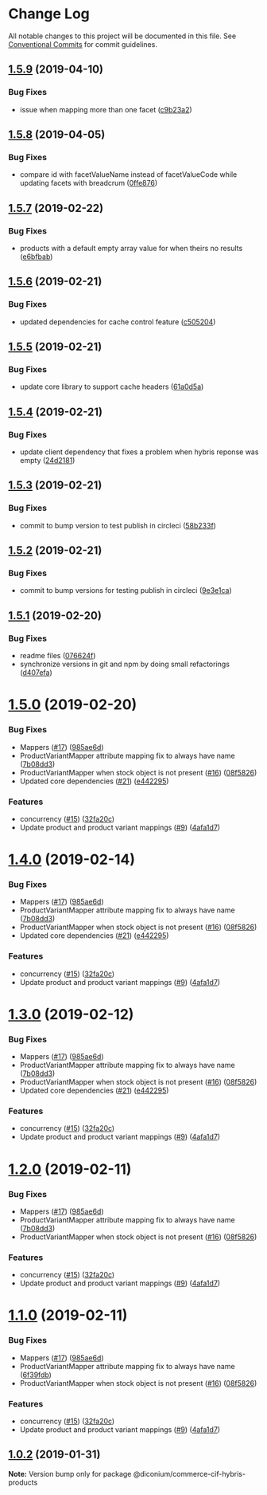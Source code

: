 # Change Log

All notable changes to this project will be documented in this file.
See [Conventional Commits](https://conventionalcommits.org) for commit guidelines.

## [1.5.9](https://github.com/diconium/commerce-cif-hybris/compare/@diconium/commerce-cif-hybris-products@1.5.8...@diconium/commerce-cif-hybris-products@1.5.9) (2019-04-10)


### Bug Fixes

* issue when mapping more than one facet ([c9b23a2](https://github.com/diconium/commerce-cif-hybris/commit/c9b23a2))





## [1.5.8](https://github.com/diconium/commerce-cif-hybris/compare/@diconium/commerce-cif-hybris-products@1.5.7...@diconium/commerce-cif-hybris-products@1.5.8) (2019-04-05)


### Bug Fixes

* compare id with facetValueName instead of facetValueCode while updating facets with breadcrum ([0ffe876](https://github.com/diconium/commerce-cif-hybris/commit/0ffe876))





## [1.5.7](https://github.com/diconium/commerce-cif-hybris/compare/@diconium/commerce-cif-hybris-products@1.5.6...@diconium/commerce-cif-hybris-products@1.5.7) (2019-02-22)


### Bug Fixes

* products with a default empty array value for when theirs no results ([e6bfbab](https://github.com/diconium/commerce-cif-hybris/commit/e6bfbab))





## [1.5.6](https://github.com/diconium/commerce-cif-hybris/compare/@diconium/commerce-cif-hybris-products@1.5.5...@diconium/commerce-cif-hybris-products@1.5.6) (2019-02-21)


### Bug Fixes

* updated dependencies for cache control feature ([c505204](https://github.com/diconium/commerce-cif-hybris/commit/c505204))





## [1.5.5](https://github.com/diconium/commerce-cif-hybris/compare/@diconium/commerce-cif-hybris-products@1.5.4...@diconium/commerce-cif-hybris-products@1.5.5) (2019-02-21)


### Bug Fixes

* update core library to support cache headers ([61a0d5a](https://github.com/diconium/commerce-cif-hybris/commit/61a0d5a))





## [1.5.4](https://github.com/diconium/commerce-cif-hybris/compare/@diconium/commerce-cif-hybris-products@1.5.3...@diconium/commerce-cif-hybris-products@1.5.4) (2019-02-21)


### Bug Fixes

* update client dependency that fixes a problem when hybris reponse was empty ([24d2181](https://github.com/diconium/commerce-cif-hybris/commit/24d2181))





## [1.5.3](https://github.com/diconium/commerce-cif-hybris/compare/@diconium/commerce-cif-hybris-products@1.5.2...@diconium/commerce-cif-hybris-products@1.5.3) (2019-02-21)


### Bug Fixes

* commit to bump version to test publish in circleci ([58b233f](https://github.com/diconium/commerce-cif-hybris/commit/58b233f))





## [1.5.2](https://github.com/diconium/commerce-cif-hybris/compare/@diconium/commerce-cif-hybris-products@1.5.1...@diconium/commerce-cif-hybris-products@1.5.2) (2019-02-21)


### Bug Fixes

* commit to bump versions for testing publish in circleci ([9e3e1ca](https://github.com/diconium/commerce-cif-hybris/commit/9e3e1ca))





## [1.5.1](https://github.com/diconium/commerce-cif-hybris/compare/@diconium/commerce-cif-hybris-products@1.5.0...@diconium/commerce-cif-hybris-products@1.5.1) (2019-02-20)


### Bug Fixes

* readme files ([076624f](https://github.com/diconium/commerce-cif-hybris/commit/076624f))
* synchronize versions in git and npm by doing small refactorings ([d407efa](https://github.com/diconium/commerce-cif-hybris/commit/d407efa))





# [1.5.0](https://github.com/diconium/commerce-cif-hybris/compare/@diconium/commerce-cif-hybris-products@1.0.1...@diconium/commerce-cif-hybris-products@1.5.0) (2019-02-20)


### Bug Fixes

* Mappers ([#17](https://github.com/diconium/commerce-cif-hybris/issues/17)) ([985ae6d](https://github.com/diconium/commerce-cif-hybris/commit/985ae6d))
* ProductVariantMapper attribute mapping fix to always have name ([7b08dd3](https://github.com/diconium/commerce-cif-hybris/commit/7b08dd3))
* ProductVariantMapper when stock object is not present ([#16](https://github.com/diconium/commerce-cif-hybris/issues/16)) ([08f5826](https://github.com/diconium/commerce-cif-hybris/commit/08f5826))
* Updated core dependencies ([#21](https://github.com/diconium/commerce-cif-hybris/issues/21)) ([e442295](https://github.com/diconium/commerce-cif-hybris/commit/e442295))


### Features

* concurrency ([#15](https://github.com/diconium/commerce-cif-hybris/issues/15)) ([32fa20c](https://github.com/diconium/commerce-cif-hybris/commit/32fa20c))
* Update product and product variant mappings ([#9](https://github.com/diconium/commerce-cif-hybris/issues/9)) ([4afa1d7](https://github.com/diconium/commerce-cif-hybris/commit/4afa1d7))





# [1.4.0](https://github.com/diconium/commerce-cif-hybris/compare/@diconium/commerce-cif-hybris-products@1.0.1...@diconium/commerce-cif-hybris-products@1.4.0) (2019-02-14)


### Bug Fixes

* Mappers ([#17](https://github.com/diconium/commerce-cif-hybris/issues/17)) ([985ae6d](https://github.com/diconium/commerce-cif-hybris/commit/985ae6d))
* ProductVariantMapper attribute mapping fix to always have name ([7b08dd3](https://github.com/diconium/commerce-cif-hybris/commit/7b08dd3))
* ProductVariantMapper when stock object is not present ([#16](https://github.com/diconium/commerce-cif-hybris/issues/16)) ([08f5826](https://github.com/diconium/commerce-cif-hybris/commit/08f5826))
* Updated core dependencies ([#21](https://github.com/diconium/commerce-cif-hybris/issues/21)) ([e442295](https://github.com/diconium/commerce-cif-hybris/commit/e442295))


### Features

* concurrency ([#15](https://github.com/diconium/commerce-cif-hybris/issues/15)) ([32fa20c](https://github.com/diconium/commerce-cif-hybris/commit/32fa20c))
* Update product and product variant mappings ([#9](https://github.com/diconium/commerce-cif-hybris/issues/9)) ([4afa1d7](https://github.com/diconium/commerce-cif-hybris/commit/4afa1d7))





# [1.3.0](https://github.com/diconium/commerce-cif-hybris/compare/@diconium/commerce-cif-hybris-products@1.0.1...@diconium/commerce-cif-hybris-products@1.3.0) (2019-02-12)


### Bug Fixes

* Mappers ([#17](https://github.com/diconium/commerce-cif-hybris/issues/17)) ([985ae6d](https://github.com/diconium/commerce-cif-hybris/commit/985ae6d))
* ProductVariantMapper attribute mapping fix to always have name ([7b08dd3](https://github.com/diconium/commerce-cif-hybris/commit/7b08dd3))
* ProductVariantMapper when stock object is not present ([#16](https://github.com/diconium/commerce-cif-hybris/issues/16)) ([08f5826](https://github.com/diconium/commerce-cif-hybris/commit/08f5826))
* Updated core dependencies ([#21](https://github.com/diconium/commerce-cif-hybris/issues/21)) ([e442295](https://github.com/diconium/commerce-cif-hybris/commit/e442295))


### Features

* concurrency ([#15](https://github.com/diconium/commerce-cif-hybris/issues/15)) ([32fa20c](https://github.com/diconium/commerce-cif-hybris/commit/32fa20c))
* Update product and product variant mappings ([#9](https://github.com/diconium/commerce-cif-hybris/issues/9)) ([4afa1d7](https://github.com/diconium/commerce-cif-hybris/commit/4afa1d7))





# [1.2.0](https://github.com/diconium/commerce-cif-hybris/compare/@diconium/commerce-cif-hybris-products@1.0.1...@diconium/commerce-cif-hybris-products@1.2.0) (2019-02-11)


### Bug Fixes

* Mappers ([#17](https://github.com/diconium/commerce-cif-hybris/issues/17)) ([985ae6d](https://github.com/diconium/commerce-cif-hybris/commit/985ae6d))
* ProductVariantMapper attribute mapping fix to always have name ([7b08dd3](https://github.com/diconium/commerce-cif-hybris/commit/7b08dd3))
* ProductVariantMapper when stock object is not present ([#16](https://github.com/diconium/commerce-cif-hybris/issues/16)) ([08f5826](https://github.com/diconium/commerce-cif-hybris/commit/08f5826))


### Features

* concurrency ([#15](https://github.com/diconium/commerce-cif-hybris/issues/15)) ([32fa20c](https://github.com/diconium/commerce-cif-hybris/commit/32fa20c))
* Update product and product variant mappings ([#9](https://github.com/diconium/commerce-cif-hybris/issues/9)) ([4afa1d7](https://github.com/diconium/commerce-cif-hybris/commit/4afa1d7))





# [1.1.0](https://github.com/diconium/commerce-cif-hybris/compare/@diconium/commerce-cif-hybris-products@1.0.1...@diconium/commerce-cif-hybris-products@1.1.0) (2019-02-11)


### Bug Fixes

* Mappers ([#17](https://github.com/diconium/commerce-cif-hybris/issues/17)) ([985ae6d](https://github.com/diconium/commerce-cif-hybris/commit/985ae6d))
* ProductVariantMapper attribute mapping fix to always have name ([6f39fdb](https://github.com/diconium/commerce-cif-hybris/commit/6f39fdb))
* ProductVariantMapper when stock object is not present ([#16](https://github.com/diconium/commerce-cif-hybris/issues/16)) ([08f5826](https://github.com/diconium/commerce-cif-hybris/commit/08f5826))


### Features

* concurrency ([#15](https://github.com/diconium/commerce-cif-hybris/issues/15)) ([32fa20c](https://github.com/diconium/commerce-cif-hybris/commit/32fa20c))
* Update product and product variant mappings ([#9](https://github.com/diconium/commerce-cif-hybris/issues/9)) ([4afa1d7](https://github.com/diconium/commerce-cif-hybris/commit/4afa1d7))





## [1.0.2](https://github.com/diconium/commerce-cif-hybris/compare/@diconium/commerce-cif-hybris-products@1.0.1...@diconium/commerce-cif-hybris-products@1.0.2) (2019-01-31)

**Note:** Version bump only for package @diconium/commerce-cif-hybris-products
